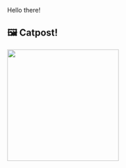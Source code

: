 Hello there!



## 🖼️ Catpost!

<sub>
    <img src="https://cdn2.thecatapi.com/images/MTc2NzIxNw.gif" height="256">
</sub>

